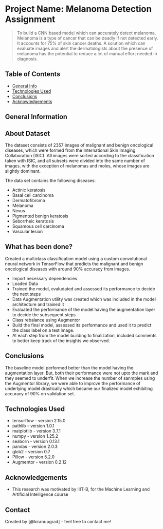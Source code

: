 # Project Name: Melanoma Detection Assignment
> To build a CNN based model which can accurately detect melanoma. Melanoma is a type of cancer that can be deadly if not detected early. It accounts for 75% of skin cancer deaths. A solution which can evaluate images and alert the dermatologists about the presence of melanoma has the potential to reduce a lot of manual effort needed in diagnosis.


## Table of Contents
* [General Info](#general-information)
* [Technologies Used](#technologies-used)
* [Conclusions](#conclusions)
* [Acknowledgements](#acknowledgements)


## General Information

## About Dataset
The dataset consists of 2357 images of malignant and benign oncological diseases, which were formed from the International Skin Imaging Collaboration (ISIC). All images were sorted according to the classification taken with ISIC, and all subsets were divided into the same number of images, with the exception of melanomas and moles, whose images are slightly dominant.

The data set contains the following diseases:

 - Actinic keratosis
 - Basal cell carcinoma
 - Dermatofibroma
 - Melanoma
 - Nevus
 - Pigmented benign keratosis
 - Seborrheic keratosis
 - Squamous cell carcinoma
 - Vascular lesion

## What has been done?
Created a multiclass classification model using a custom convolutional neural network in TensorFlow that predicts the malignant and benign oncological diseases with around 90% accuracy from images.

 - Import necessary dependencies
 - Loaded Data
 - Trained the model, evaludated and assessed its performance to decide the next steps
 - Data Augmentation utility was created which was included in the model architecture and trained it
 - Evaluated the performance of the model having the augmentation layer to decide the subsequent steps
 - Class rebalance using Augmentor
 - Build the final model, assessed its performance and used it to predict the class label on a test image.
 - At each step from the model building to finalization, included comments to better keep track of the insights we observed. 



## Conclusions
The baseline model performed better than the model having the augmentation layer. But, both their performance were not upto the mark and they seemed to underfit. When we increase the number of sanmples using the Augmentor library, we were able to improve the performance of underlying model drastically which became our finalized model exhibiting accuracy of 90% on validation set.


## Technologies Used
- tensorflow - version 2.15.0
- pathlib  - version 1.0.1
- matplotlib - version 3.7.1
- numpy - version 1.25.2
- seaborn - version 0.13.1
- pandas - version 2.0.3
- glob2 - version 0.7
- Pillow - version 5.2.0
- Augmentor - version 0.2.12


## Acknowledgements
- This research was motivated by IIIT-B, for the Machine Learning and Artificial Intelligence course


## Contact
Created by [@kiranupgrad] - feel free to contact me!
